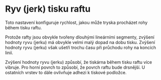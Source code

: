 Ryv (jerk) tisku raftu
====
Toto nastavení konfiguruje rychlost, jakou může tryska procházet rohy během tisku raftu.

Protože rafty jsou obvykle tvořeny dlouhými lineárními segmenty, zvýšení hodnoty ryvu (jerku) má obvykle velmi malý dopad na dobu tisku. Zvýšení hodnoty ryvu (jerku) však ušetří trochu času při průchodu rohy na koncích linií.

Zvýšení hodnoty ryvu (jerku) způsobí, že tiskárna během tisku raftu více vibruje. Pro horní povrch to způsobí, že povrch raftu bude drsnější. U ostatních vrstev to dále ovlivňuje adhezi k tiskové podložce.
